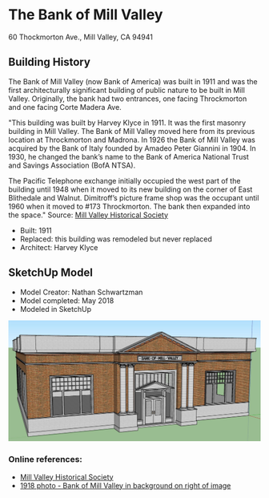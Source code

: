 # The Bank of Mill Valley
60 Thockmorton Ave., Mill Valley, CA 94941

## Building History
The Bank of Mill Valley (now Bank of America) was built in 1911 and was the first architecturally significant building of public nature to be built in Mill Valley.  Originally, the bank had two entrances, one facing Throckmorton and one facing Corte Madera Ave.

"This building was built by Harvey Klyce in 1911. It was the first masonry
building in Mill Valley. The Bank of Mill Valley moved here from its previous
location at Throckmorton and Madrona. In 1926 the Bank of Mill Valley was
acquired by the Bank of Italy founded by Amadeo Peter Giannini in 1904. In
1930, he changed the bank’s name to the Bank of America National Trust and
Savings Association (BofA NTSA).

The Pacific Telephone exchange initially occupied the west part of the building
until 1948 when it moved to its new building on the corner of East Blithedale
and Walnut. Dimitroff’s picture frame shop was the occupant until 1960 when
it moved to #173 Throckmorton. The bank then expanded into the space." Source: [Mill Valley Historical Society](https://www.mvhistory.org/wp-content/uploads/2012/08/plugin-hist-walk-guidebook-2007.pdf)

- Built: 1911
- Replaced: this building was remodeled but never replaced
- Architect: Harvey Klyce

## SketchUp Model
- Model Creator: Nathan Schwartzman
- Model completed: May 2018
- Modeled in SketchUp

![SketchUp model](https://github.com/TimeWalkOrg/building-mill-valley-ca-bank-of-mill-valley/blob/master/sketchup_image.JPG)


### Online references:
- [Mill Valley Historical Society](https://www.mvhistory.org/wp-content/uploads/2012/08/plugin-hist-walk-guidebook-2007.pdf)
- [1918 photo - Bank of Mill Valley in background on right of image](http://content.cdlib.org/ark:/13030/kt938nd5m6/?docId=kt938nd5m6&layout=printable-details)
